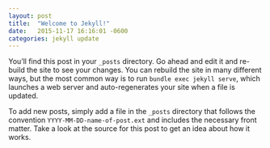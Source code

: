 ```yaml
---
layout: post
title:  "Welcome to Jekyll!"
date:   2015-11-17 16:16:01 -0600
categories: jekyll update
---
```


You’ll find this post in your `_posts` directory. Go ahead and edit it and re-build the site to see
your changes. You can rebuild the site in many different ways, but the most common way is to run
`bundle exec jekyll serve`, which launches a web server and auto-regenerates your site when a file
is updated.

To add new posts, simply add a file in the `_posts` directory that follows the convention
`YYYY-MM-DD-name-of-post.ext` and includes the necessary front matter. Take a look at the source for
this post to get an idea about how it works.
